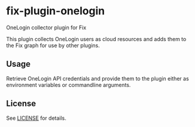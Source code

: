 # fix-plugin-onelogin
OneLogin collector plugin for Fix

This plugin collects OneLogin users as cloud resources and adds them to the Fix graph for use by other plugins.

## Usage
Retrieve OneLogin API credentials and provide them to the plugin either as environment variables or commandline arguments.

## License
See [LICENSE](../../LICENSE) for details.

